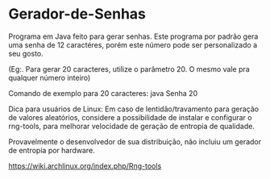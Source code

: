 # Gerador-de-Senhas
Programa em Java feito para gerar senhas.
Este programa por padrão gera uma senha de 12 caractéres, porém
este número pode ser personalizado a seu gosto.

(Eg:. Para gerar 20 caracteres, utilize o parâmetro 20. O mesmo
vale pra qualquer número inteiro)

Comando de exemplo para 20 caracteres: java Senha 20

Dica para usuários de Linux:
Em caso de lentidão/travamento para geração de valores aleatórios,
considere a possibilidade de instalar e configurar o rng-tools, para
melhorar velocidade de geração de entropia de qualidade.

Provavelmente o desenvolvedor de sua distribuição, não incluiu
um gerador de entropia por hardware.

https://wiki.archlinux.org/index.php/Rng-tools
